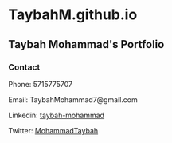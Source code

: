 # TaybahM.github.io

<h2>Taybah Mohammad's Portfolio</h2>

<h3>Contact</h3> 

<p>Phone: 5715775707</p>
<p>Email: TaybahMohammad7@gmail.com</p>
<p>Linkedin: <a href="https://www.linkedin.com/in/taybah-mohammad/">taybah-mohammad </a>
<p>Twitter: <a href="https://twitter.com/MohammadTaybah">MohammadTaybah</p>
